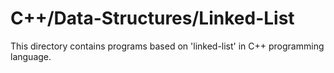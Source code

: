 # C++/Data-Structures/Linked-List
This directory contains programs based on 'linked-list' in C++ programming language.
